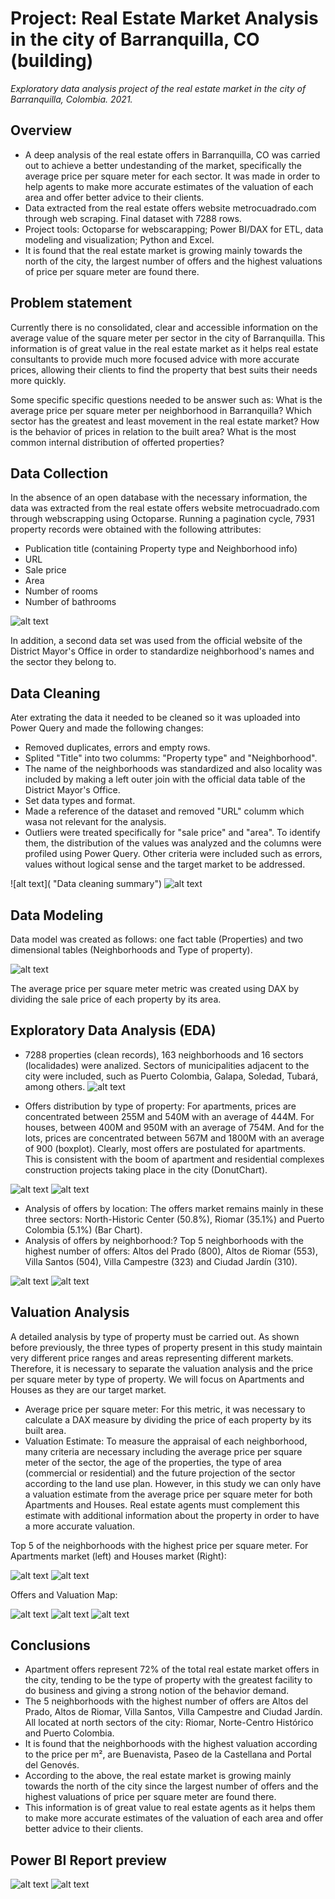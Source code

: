 # Project: Real Estate Market Analysis in the city of Barranquilla, CO (building)
*Exploratory data analysis project of the real estate market in the city of Barranquilla, Colombia. 2021.*

## Overview
- A deep analysis of the real estate offers in Barranquilla, CO was carried out to achieve a better undestanding of the market, specifically the average price per square meter for each sector. It was made in order to help agents to make more accurate estimates of the valuation of each area and offer better advice to their clients. 
- Data extracted from the real estate offers website metrocuadrado.com through web scraping. Final dataset with 7288 rows.
- Project tools: Octoparse for webscarapping; Power BI/DAX for ETL, data modeling and visualization; Python and Excel.
- It is found that the real estate market is growing mainly towards the north of the city, the largest number of offers and the highest valuations of price per square meter are found there.

## Problem statement
Currently there is no consolidated, clear and accessible information on the average value of the square meter per sector in the city of Barranquilla. This information is of great value in the real estate market as it helps real estate consultants to provide much more focused advice with more accurate prices, allowing their clients to find the property that best suits their needs more quickly.

Some specific specific questions needed to be answer such as: What is the average price per square meter per neighborhood in Barranquilla? Which sector has the greatest and least movement in the real estate market? How is the behavior of prices in relation to the built area? What is the most common internal distribution of offerted properties?

## Data Collection
In the absence of an open database with the necessary information, the data was extracted from the real estate offers website metrocuadrado.com through webscrapping using Octoparse. Running a pagination cycle, 7931 property records were obtained with the following attributes:
- Publication title (containing Property type and Neighborhood info)
- URL
- Sale price
- Area
- Number of rooms
- Number of bathrooms

![alt text](https://github.com/caestradaa/real_estate_daproj/blob/main/Images/Raw_dataset.png "Raw data preview")

In addition, a second data set was used from the official website of the District Mayor's Office in order to standardize neighborhood's names and the sector they belong to.

## Data Cleaning
Ater extrating the data it needed to be cleaned so it was uploaded into Power Query and made the following changes:
- Removed duplicates, errors and empty rows.
- Splited "Title" into two columms: "Property type" and "Neighborhood".
- The name of the neighborhoods was standardized and also locality was included by making a left outer join with the official data table of the District Mayor's Office.
- Set data types and format.
- Made a reference of the dataset and removed "URL" columm which wasa not relevant for the analysis.
- Outliers were treated specifically for "sale price" and "area". To identify them, the distribution of the values was analyzed and the columns were profiled using Power Query. Other criteria were included such as errors, values without logical sense and the target market to be addressed.

![alt text]( "Data cleaning summary")
![alt text](https://github.com/caestradaa/real_estate_daproj/blob/main/Images/Final_dataset%20(fact_table)_nm.png "Clean data preview")

## Data Modeling
Data model was created as follows: one fact table (Properties) and two dimensional tables (Neighborhoods and Type of property).

![alt text](https://github.com/caestradaa/real_estate_daproj/blob/main/Images/Data_model.png "Data model")

The average price per square meter metric was created using DAX by dividing the sale price of each property by its area.

## Exploratory Data Analysis (EDA)
- 7288 properties (clean records), 163 neighborhoods and 16 sectors (localidades) were analized. Sectors of municipalities adjacent to the city were included, such as Puerto Colombia, Galapa, Soledad, Tubará, among others.
![alt text](https://github.com/caestradaa/real_estate_daproj/blob/main/Images/GEneral_Count.jpg "Count")

- Offers distribution by type of property: For apartments, prices are concentrated between 255M and 540M with an average of 444M. For houses, between 400M and 950M with an average of 754M. And for the lots, prices are concentrated between 567M and 1800M with an average of 900 (boxplot). Clearly, most offers are postulated for apartments. This is consistent with the boom of apartment and residential complexes construction projects taking place in the city (DonutChart).

![alt text](https://github.com/caestradaa/real_estate_daproj/blob/main/Images/Boxplot_by_category.jpg "Boxplot: Distribution of offers by type of property")
![alt text](https://github.com/caestradaa/real_estate_daproj/blob/main/Images/DonutChart%20-%20Category%20analysis%202.png "Donut Chart: Analysis by Type of Property")

- Analysis of offers by location: The offers market remains mainly in these three sectors: North-Historic Center (50.8%), Riomar (35.1%) and Puerto Colombia (5.1%) (Bar Chart).
- Analysis of offers by neighborhood:? Top 5 neighborhoods with the highest number of offers: Altos del Prado (800), Altos de Riomar (553), Villa Santos (504), Villa Campestre (323) and Ciudad Jardín (310).

![alt text](https://github.com/caestradaa/real_estate_daproj/blob/main/Images/Barchart_Offers_by_Location.jpg "Barchart: Offers by Sector")
![alt text](https://github.com/caestradaa/real_estate_daproj/blob/main/Images/Table%20price%20per%20m2%20-%20offers.jpg "Table: Top 5")

## Valuation Analysis
A detailed analysis by type of property must be carried out. As shown before previously, the three types of property present in this study maintain very different price ranges and areas representing different markets. Therefore, it is necessary to separate the valuation analysis and the price per square meter by type of property. We will focus on Apartments and Houses as they are our target market.
- Average price per square meter: For this metric, it was necessary to calculate a DAX measure by dividing the price of each property by its built area.
- Valuation Estimate: To measure the appraisal of each neighborhood, many criteria are necessary including the average price per square meter of the sector, the age of the properties, the type of area (commercial or residential) and the future projection of the sector according to the land use plan. However, in this study we can only have a valuation estimate from the average price per square meter for both Apartments and Houses. Real estate agents must complement this estimate with additional information about the property in order to have a more accurate valuation. 

Top 5 of the neighborhoods with the highest price per square meter. For Apartments market (left) and Houses market (Right):

![alt text](https://github.com/caestradaa/real_estate_daproj/blob/main/Images/Table_best_valuated_apartments.png "Best valuated neigh - apartments market")
![alt text](https://github.com/caestradaa/real_estate_daproj/blob/main/Images/Table_best_valuated_Houses.png "Best valuated Houses")

Offers and Valuation Map:

![alt text](https://github.com/caestradaa/real_estate_daproj/blob/main/Images/Map%20-%20price%20per%20square%20meter.jpg "Offers and Valuation Map")
![alt text](https://github.com/caestradaa/real_estate_daproj/blob/main/Images/Map%20-%20price%20per%20square%20meter%20%20-%20Leyends%201.jpg "Leyends:Price per square meter")
![alt text](https://github.com/caestradaa/real_estate_daproj/blob/main/Images/Map%20-%20price%20per%20square%20meter%20%20-%20Leyends%202.jpg "Leyends:Number of offers")

## Conclusions
- Apartment offers represent 72% of the total real estate market offers in the city, tending to be the type of property with the greatest facility to do business and giving a strong notion of the behavior demand. 
- The 5 neighborhoods with the highest number of offers are Altos del Prado, Altos de Riomar, Villa Santos, Villa Campestre and Ciudad Jardín. All located at north sectors of the city: Riomar, Norte-Centro Histórico and Puerto Colombia.
- It is found that the neighborhoods with the highest valuation according to the price per m², are Buenavista, Paseo de la Castellana and Portal del Genovés.
- According to the above, the real estate market is growing mainly towards the north of the city since the largest number of offers and the highest valuations of price per square meter are found there.
- This information is of great value to real estate agents as it helps them to make more accurate estimates of the valuation of each area and offer better advice to their clients.

## Power BI Report preview
![alt text](https://github.com/caestradaa/real_estate_daproj/blob/main/Power%20BI%20Report/1%20Dashboard%20-%20Exploratory%20Analysis.jpg "Pag1")
![alt text](https://github.com/caestradaa/real_estate_daproj/blob/main/Power%20BI%20Report/2%20Dashboard%20-%20Detailed%20Analysis%20-%20Apartments.jpg "Page2")

<!---Para ocultar-->
